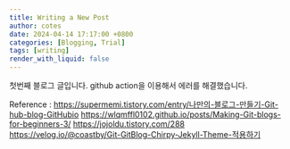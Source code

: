 ```yaml
---
title: Writing a New Post
author: cotes
date: 2024-04-14 17:17:00 +0800
categories: [Blogging, Trial]
tags: [writing]
render_with_liquid: false
---
```


첫번째 블로그 글입니다.
github action을 이용해서 에러를 해결했습니다.

Reference : 
https://supermemi.tistory.com/entry/나만의-블로그-만들기-Git-hub-blog-GitHubio
https://wlqmffl0102.github.io/posts/Making-Git-blogs-for-beginners-3/
https://jojoldu.tistory.com/288
https://velog.io/@coastby/Git-GitBlog-Chirpy-Jekyll-Theme-적용하기